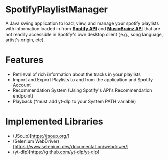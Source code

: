 # SpotifyPlaylistManager

A Java swing application to load, view, and manage your spotify playlists with information loaded in from [**Spotify API**](https://developer.spotify.com/documentation/web-api) and [**MusicBrainz API**](https://musicbrainz.org/doc/MusicBrainz_API) that are not readily accessible in Spotify's own desktop client (e.g., song language, artist's origin, etc).  

# Features
-  Retrieval of rich information about the tracks in your playlists
-  Import and Export Playlists to and from the application and Spotify Account
-  Recommendation System (Using Spotify's API's Recommendation endpoint)
-  Playback (*must add yt-dlp to your System PATH variable)

# Implemented Libraries
- (JSoup)[https://jsoup.org/]
- (Selenium WebDriver)[https://www.selenium.dev/documentation/webdriver/]
- (yt-dlp)[https://github.com/yt-dlp/yt-dlp]
